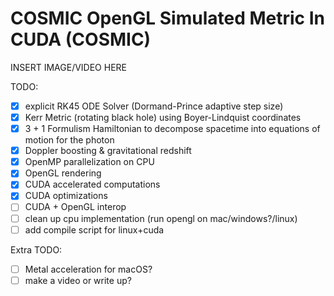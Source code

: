 # COSMIC OpenGL Simulated Metric In CUDA (COSMIC)

INSERT IMAGE/VIDEO HERE

TODO:

- [x] explicit RK45 ODE Solver (Dormand-Prince adaptive step size)
- [x] Kerr Metric (rotating black hole) using Boyer-Lindquist coordinates
- [x] 3 + 1 Formulism Hamiltonian to decompose spacetime into equations of motion for the photon
- [x] Doppler boosting & gravitational redshift
- [x] OpenMP parallelization on CPU
- [X] OpenGL rendering
- [X] CUDA accelerated computations
- [X] CUDA optimizations
- [ ] CUDA + OpenGL interop
- [ ] clean up cpu implementation (run opengl on mac/windows?/linux)
- [ ] add compile script for linux+cuda

Extra TODO:
- [ ] Metal acceleration for macOS?
- [ ] make a video or write up?
